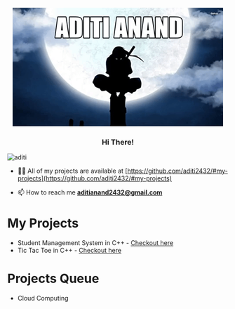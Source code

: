 <head>
  <link rel="stylesheet" href="https://cdn.jsdelivr.net/gh/devicons/devicon@v2.14.0/devicon.min.css">
</head>
<p align="center"> <img src="wall.gif" alt="wall" /></p>
<h3 align="center">Hi There!</h3>

<p align="left"> <img src="https://komarev.com/ghpvc/?username=aditi2432&label=Profile%20views&color=0e75b6&style=flat" alt="aditi" /> </p>

- 👨‍💻 All of my projects are available at [https://github.com/aditi2432/#my-projects](https://github.com/aditi2432/#my-projects)

- 📫 How to reach me **aditianand2432@gmail.com**

# My Projects
- Student Management System in C++ - [Checkout here](https://github.com/aditi2432/student-management)
- Tic Tac Toe in C++ - [Checkout here](https://github.com/aditi2432/tic-tac-toe)

# Projects Queue
- Cloud Computing
